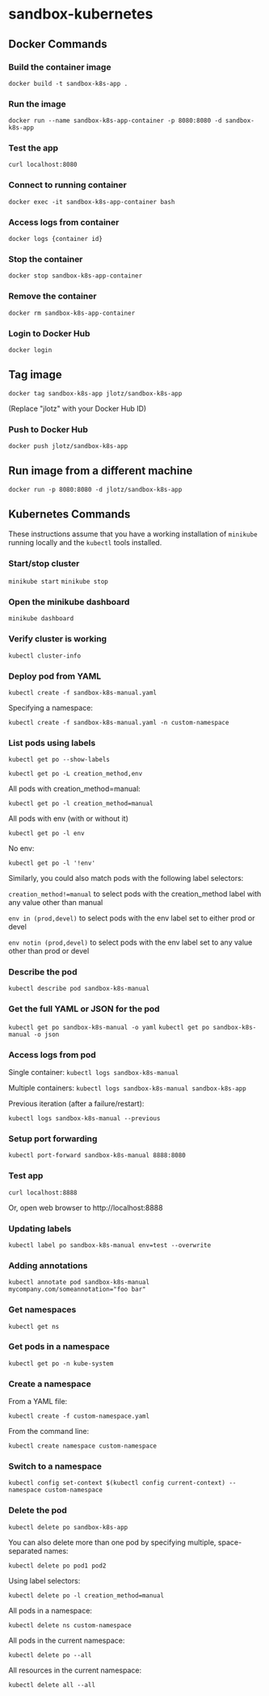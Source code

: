 # sandbox-kubernetes

## Docker Commands

### Build the container image
`docker build -t sandbox-k8s-app .`

### Run the image
`docker run --name sandbox-k8s-app-container -p 8080:8080 -d sandbox-k8s-app`

### Test the app
`curl localhost:8080`

### Connect to running container
`docker exec -it sandbox-k8s-app-container bash`

### Access logs from container
`docker logs {container id}`

### Stop the container
`docker stop sandbox-k8s-app-container`

### Remove the container
`docker rm sandbox-k8s-app-container`

### Login to Docker Hub
`docker login`

## Tag image
`docker tag sandbox-k8s-app jlotz/sandbox-k8s-app`

(Replace "jlotz" with your Docker Hub ID)

### Push to Docker Hub
`docker push jlotz/sandbox-k8s-app`

## Run image from a different machine
`docker run -p 8080:8080 -d jlotz/sandbox-k8s-app`

## Kubernetes Commands

These instructions assume that you have a working installation of `minikube` running locally and the `kubectl` tools installed. 

### Start/stop cluster
`minikube start`
`minikube stop`

### Open the minikube dashboard
`minikube dashboard`

### Verify cluster is working
`kubectl cluster-info`

### Deploy pod from YAML
`kubectl create -f sandbox-k8s-manual.yaml`

Specifying a namespace:

`kubectl create -f sandbox-k8s-manual.yaml -n custom-namespace`

### List pods using labels
`kubectl get po --show-labels`

`kubectl get po -L creation_method,env`

All pods with creation_method=manual:

`kubectl get po -l creation_method=manual`

All pods with env (with or without it)

`kubectl get po -l env`

No env:

`kubectl get po -l '!env'`

Similarly, you could also match pods with the following label selectors:

`creation_method!=manual` to select pods with the creation_method label with any value other than manual

`env in (prod,devel)` to select pods with the env label set to either prod or devel

`env notin (prod,devel)` to select pods with the env label set to any value other than prod or devel

### Describe the pod
`kubectl describe pod sandbox-k8s-manual`

### Get the full YAML or JSON for the pod
`kubectl get po sandbox-k8s-manual -o yaml`
`kubectl get po sandbox-k8s-manual -o json`

### Access logs from pod
Single container:
`kubectl logs sandbox-k8s-manual`

Multiple containers:
`kubectl logs sandbox-k8s-manual sandbox-k8s-app`

Previous iteration (after a failure/restart):

`kubectl logs sandbox-k8s-manual --previous`

### Setup port forwarding
`kubectl port-forward sandbox-k8s-manual 8888:8080`

### Test app
`curl localhost:8888`

Or, open web browser to http://localhost:8888

### Updating labels
`kubectl label po sandbox-k8s-manual env=test --overwrite`

### Adding annotations
`kubectl annotate pod sandbox-k8s-manual mycompany.com/someannotation="foo bar"`

### Get namespaces
`kubectl get ns`

### Get pods in a namespace
`kubectl get po -n kube-system`

### Create a namespace
From a YAML file:

`kubectl create -f custom-namespace.yaml`

From the command line:

`kubectl create namespace custom-namespace`

### Switch to a namespace
`kubectl config set-context $(kubectl config current-context) --namespace custom-namespace`

### Delete the pod
`kubectl delete po sandbox-k8s-app`

You can also delete more than one pod by specifying multiple, space-separated names:

`kubectl delete po pod1 pod2`

Using label selectors:

`kubectl delete po -l creation_method=manual`

All pods in a namespace:

`kubectl delete ns custom-namespace`

All pods in the current namespace:

`kubectl delete po --all`

All resources in the current namespace:

`kubectl delete all --all`